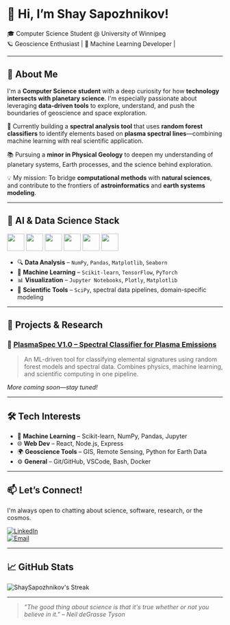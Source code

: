 # 👋 Hi, I’m Shay Sapozhnikov!

🎓 Computer Science Student @ University of Winnipeg  
🪐 Geoscience Enthusiast | 🤖 Machine Learning Developer | 

---

## 🌟 About Me

I'm a **Computer Science student** with a deep curiosity for how **technology intersects with planetary science**. I'm especially passionate about leveraging **data-driven tools** to explore, understand, and push the boundaries of geoscience and space exploration.

🔬 Currently building a **spectral analysis tool** that uses **random forest classifiers** to identify elements based on **plasma spectral lines**—combining machine learning with real scientific application.

📚 Pursuing a **minor in Physical Geology** to deepen my understanding of planetary systems, Earth processes, and the science behind exploration.

💡 My mission: To bridge **computational methods** with **natural sciences**, and contribute to the frontiers of **astroinformatics** and **earth systems modeling**.

---

## 🧠 AI & Data Science Stack

<p align="left">
  <img src="https://cdn.jsdelivr.net/gh/devicons/devicon/icons/python/python-original.svg" width="40" />
  <img src="https://cdn.jsdelivr.net/gh/devicons/devicon/icons/jupyter/jupyter-original.svg" width="40" />
  <img src="https://cdn.jsdelivr.net/gh/devicons/devicon/icons/numpy/numpy-original.svg" width="40" />
  <img src="https://cdn.jsdelivr.net/gh/devicons/devicon/icons/pandas/pandas-original.svg" width="40" />
  <img src="https://cdn.jsdelivr.net/gh/devicons/devicon/icons/tensorflow/tensorflow-original.svg" width="40" />
  <img src="https://cdn.jsdelivr.net/gh/devicons/devicon/icons/pytorch/pytorch-original.svg" width="40" />
  
</p>

- 🔍 **Data Analysis** – `NumPy`, `Pandas`, `Matplotlib`, `Seaborn`  
- 🧠 **Machine Learning** – `Scikit-learn`, `TensorFlow`, `PyTorch`  
- 📊 **Visualization** – `Jupyter Notebooks`, `Plotly`, `Matplotlib`  
- 🧪 **Scientific Tools** – `SciPy`, spectral data pipelines, domain-specific modeling


---






## 🔭 Projects & Research

### 🔹 [PlasmaSpec V1.0 – Spectral Classifier for Plasma Emissions](https://github.com/ShaySapozhnikov/PlasmaSpec-V1.0)
> An ML-driven tool for classifying elemental signatures using random forest models and spectral data. Combines physics, machine learning, and scientific computing in one pipeline.

*More coming soon—stay tuned!*

---

## 🛠 Tech Interests

- 🧠 **Machine Learning** – Scikit-learn, NumPy, Pandas, Jupyter
- 🌐 **Web Dev** – React, Node.js, Express
- 🌍 **Geoscience Tools** – GIS, Remote Sensing, Python for Earth Data
- ⚙️ **General** – Git/GitHub, VSCode, Bash, Docker

---

## 📫 Let’s Connect!

I'm always open to chatting about science, software, research, or the cosmos.

[![LinkedIn](https://img.shields.io/badge/LinkedIn-blue?style=flat&logo=linkedin)](https://www.linkedin.com/in/shay-sapozhnikov-b6b370175/)  
[![Email](https://img.shields.io/badge/Email-grey?style=flat&logo=gmail)](mailto:shaysapozhnikov@gmail.com)

---

## 📈 GitHub Stats

![ShaySapozhnikov's Streak](https://github-readme-streak-stats.herokuapp.com/?user=ShaySapozhnikov&theme=dracula&hide_border=false)



---

> _"The good thing about science is that it's true whether or not you believe in it." – Neil deGrasse Tyson_

